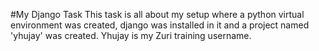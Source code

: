 #My Django Task
This task is all about my setup where a python virtual environment was created, django was installed in it and a project named 'yhujay' was created.
Yhujay is my Zuri training username.
